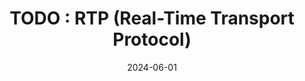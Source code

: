 ---
title: "TODO : RTP (Real-Time Transport Protocol)"
excerpt: ""

categories:
  - Streaming_Protocol

toc: false
toc_sticky: false

date: 2024-06-01
last_modified_at: 2024-06-01
---